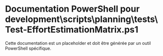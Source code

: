 # Documentation PowerShell pour development\scripts\planning\tests\Test-EffortEstimationMatrix.ps1

Cette documentation est un placeholder et doit être générée par un outil PowerShell spécifique.
